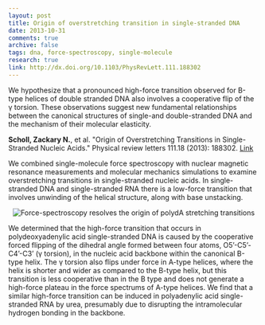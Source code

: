 ```yaml
---
layout: post
title: Origin of overstretching transition in single-stranded DNA
date: 2013-10-31
comments: true
archive: false
tags: dna, force-spectroscopy, single-molecule
research: true
link: http://dx.doi.org/10.1103/PhysRevLett.111.188302
---
```



<p class="lead">We hypothesize that a pronounced high-force transition observed for B-type helices of double stranded DNA also involves a cooperative flip of the γ torsion. These observations suggest new fundamental relationships between the canonical structures of single-and double-stranded DNA and the mechanism of their molecular elasticity.</p>
<p>
<b>Scholl, Zackary N.</b>, et al. "Origin of Overstretching Transitions in Single-Stranded Nucleic Acids." Physical review letters 111.18 (2013): 188302. <a href="http://dx.doi.org/10.1103/PhysRevLett.111.188302">Link</a></p>

We combined single-molecule force spectroscopy with nuclear magnetic resonance measurements and molecular mechanics simulations to examine overstretching transitions in single-stranded nucleic acids. In single-stranded DNA and single-stranded RNA there is a low-force transition that involves unwinding of the helical structure, along with base unstacking. 

<div class="col-sm-12">
    <p align="center">
        <img src="{{ "/assets/images/dna_pulling-01.jpg" | prepend: site.url }}" alt="Force-spectroscopy resolves the origin of polydA stretching transitions" class="img-rounded img-responsive">
    </p>
</div>


<p>We determined that the high-force transition that occurs in polydeoxyadenylic acid single-stranded DNA is caused by the cooperative forced flipping of the dihedral angle formed between four atoms, O5’-C5’-C4’-C3’ (γ torsion), in the nucleic acid backbone within the canonical B-type helix. The γ torsion also flips under force in A-type helices, where the helix is shorter and wider as compared to the B-type helix, but this transition is less cooperative than in the B type and does not generate a high-force plateau in the force spectrums of A-type helices. We find that a similar high-force transition can be induced in polyadenylic acid single-stranded RNA by urea, presumably due to disrupting the intramolecular hydrogen bonding in the backbone. </p>
